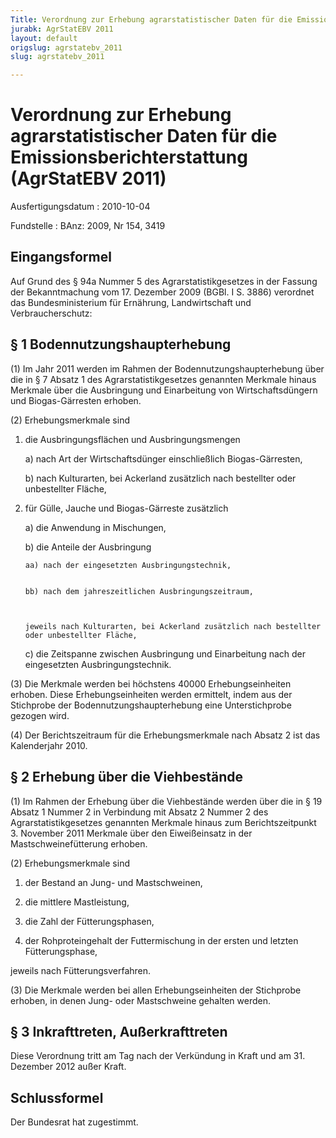 ```yaml
---
Title: Verordnung zur Erhebung agrarstatistischer Daten für die Emissionsberichterstattung
jurabk: AgrStatEBV 2011
layout: default
origslug: agrstatebv_2011
slug: agrstatebv_2011

---
```


# Verordnung zur Erhebung agrarstatistischer Daten für die Emissionsberichterstattung (AgrStatEBV 2011)

Ausfertigungsdatum
:   2010-10-04

Fundstelle
:   BAnz: 2009, Nr 154, 3419


## Eingangsformel

Auf Grund des § 94a Nummer 5 des Agrarstatistikgesetzes in der Fassung
der Bekanntmachung vom 17. Dezember 2009 (BGBl. I S. 3886) verordnet
das Bundesministerium für Ernährung, Landwirtschaft und
Verbraucherschutz:


## § 1 Bodennutzungshaupterhebung

(1) Im Jahr 2011 werden im Rahmen der Bodennutzungshaupterhebung über
die in § 7 Absatz 1 des Agrarstatistikgesetzes genannten Merkmale
hinaus Merkmale über die Ausbringung und Einarbeitung von
Wirtschaftsdüngern und Biogas-Gärresten erhoben.

(2) Erhebungsmerkmale sind

1.  die Ausbringungsflächen und Ausbringungsmengen

    a)  nach Art der Wirtschaftsdünger einschließlich Biogas-Gärresten,


    b)  nach Kulturarten, bei Ackerland zusätzlich nach bestellter oder
        unbestellter Fläche,





2.  für Gülle, Jauche und Biogas-Gärreste zusätzlich

    a)  die Anwendung in Mischungen,


    b)  die Anteile der Ausbringung

        aa) nach der eingesetzten Ausbringungstechnik,


        bb) nach dem jahreszeitlichen Ausbringungszeitraum,



        jeweils nach Kulturarten, bei Ackerland zusätzlich nach bestellter
        oder unbestellter Fläche,


    c)  die Zeitspanne zwischen Ausbringung und Einarbeitung nach der
        eingesetzten Ausbringungstechnik.







(3) Die Merkmale werden bei höchstens 40000 Erhebungseinheiten
erhoben. Diese Erhebungseinheiten werden ermittelt, indem aus der
Stichprobe der Bodennutzungshaupterhebung eine Unterstichprobe gezogen
wird.

(4) Der Berichtszeitraum für die Erhebungsmerkmale nach Absatz 2 ist
das Kalenderjahr 2010.


## § 2 Erhebung über die Viehbestände

(1) Im Rahmen der Erhebung über die Viehbestände werden über die in §
19 Absatz 1 Nummer 2 in Verbindung mit Absatz 2 Nummer 2 des
Agrarstatistikgesetzes genannten Merkmale hinaus zum Berichtszeitpunkt
3\. November 2011 Merkmale über den Eiweißeinsatz in der
Mastschweinefütterung erhoben.

(2) Erhebungsmerkmale sind

1.  der Bestand an Jung- und Mastschweinen,


2.  die mittlere Mastleistung,


3.  die Zahl der Fütterungsphasen,


4.  der Rohproteingehalt der Futtermischung in der ersten und letzten
    Fütterungsphase,



jeweils nach Fütterungsverfahren.

(3) Die Merkmale werden bei allen Erhebungseinheiten der Stichprobe
erhoben, in denen Jung- oder Mastschweine gehalten werden.


## § 3 Inkrafttreten, Außerkrafttreten

Diese Verordnung tritt am Tag nach der Verkündung in Kraft und am 31.
Dezember 2012 außer Kraft.


## Schlussformel

Der Bundesrat hat zugestimmt.

